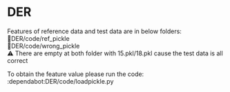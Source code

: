 # DER

Features of reference data and test data are in below folders:  
:file_folder:DER/code/ref_pickle  
:file_folder:DER/code/wrong_pickle  
:warning: There are empty at both folder with 15.pkl/18.pkl cause the test data is all correct

To obtain the feature value please run the code:  
:dependabot:DER/code/loadpickle.py  
